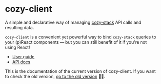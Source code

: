# cozy-client

A simple and declarative way of managing [cozy-stack](https://github.com/cozy/cozy-stack) API calls and resulting data.

`cozy-client` is a convenient yet powerful way to bind `cozy-stack` queries to your (p)React components — but you can still benefit of it if you're not using React!

- [User guide](docs/guide.md)
- [API docs](docs/api.md)



This is the documentation of the current version of cozy-client. If you want to check the old version, [go to the old version](http://github.com/cozy/cozy-client-js) 👵👴.
